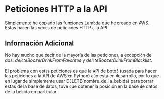 # Peticiones HTTP a la API
Simplemente he copiado las funciones Lambda que he creado en AWS. Estas hacen las veces de peticiones HTTP a la API.

## Información Adicional
No hay mucho que decir de la mayoría de las peticiones, a excepción de dos: _deleteBoozerDrinkFromFavorites_ y _deleteBoozerDrinkFromBlacklist_. <br/> <br/>
El problema con estas peticiones es que la API de boto3 (usada para hacer las peticiones a la API de AWS en Python) aún está en desarrollo, por lo que en lugar de simplemente usar DELETE(nombre_de_la_bebida) para borrar estas de la base de datos, tuve que obtener la posición en la base de datos de la bebida en particular.
